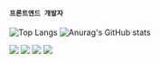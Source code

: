 #### `프론트엔드 개발자`
![Top Langs](https://github-readme-stats.vercel.app/api/top-langs/?username=jundemi&layout=compact&theme=tokyonight) 
![Anurag's GitHub stats](https://github-readme-stats.vercel.app/api?username=jundemi&theme=react&icons=true)

<img src="https://img.shields.io/badge/Node.js-339933?style=flat-square&logoColor=white"/>
<img src="https://img.shields.io/badge/Express.js-F7DF1E?style=flat-square&logoColor=white"/>
<img src="https://img.shields.io/badge/React.js-61DAFB?style=flat-square&logoColor=white"/>
<img src="https://img.shields.io/badge/Next.js-000000?style=flat-square&logoColor=white"/>
